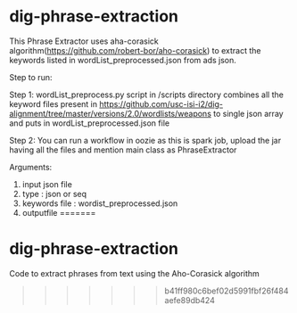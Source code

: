 # dig-phrase-extraction

This Phrase Extractor uses aha-corasick algorithm(https://github.com/robert-bor/aho-corasick) to extract the keywords listed in wordList_preprocessed.json from ads json.

Step to run:

Step 1: wordList_preprocess.py script in /scripts directory combines all the keyword files present in https://github.com/usc-isi-i2/dig-alignment/tree/master/versions/2.0/wordlists/weapons to single json array and puts in wordList_preprocessed.json file

Step 2: You can run a workflow in oozie as this is spark job, upload the jar having all the files and mention main class as PhraseExtractor

Arguments:
1) input json file 
2) type : json or seq
3) keywords file : wordist_preprocessed.json
4) outputfile 
=======
# dig-phrase-extraction
Code to extract phrases from text using the Aho-Corasick algorithm
>>>>>>> b41ff980c6bef02d5991fbf26f484aefe89db424
